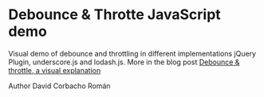 Debounce &amp; Throtte JavaScript demo
=======================================

Visual demo of debounce and throttling in different implementations jQuery Plugin, underscore.js and lodash.js.
More in the blog post [Debounce &amp; throttle, a visual explanation](http://drupalmotion.com/article/debounce-and-throttle-visual-explanation)

Author David Corbacho Román